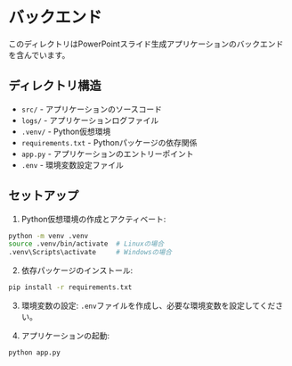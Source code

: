 # バックエンド

このディレクトリはPowerPointスライド生成アプリケーションのバックエンドを含んでいます。

## ディレクトリ構造
- `src/` - アプリケーションのソースコード
- `logs/` - アプリケーションログファイル
- `.venv/` - Python仮想環境
- `requirements.txt` - Pythonパッケージの依存関係
- `app.py` - アプリケーションのエントリーポイント
- `.env` - 環境変数設定ファイル

## セットアップ
1. Python仮想環境の作成とアクティベート:
```bash
python -m venv .venv
source .venv/bin/activate  # Linuxの場合
.venv\Scripts\activate     # Windowsの場合
```

2. 依存パッケージのインストール:
```bash
pip install -r requirements.txt
```

3. 環境変数の設定:
`.env`ファイルを作成し、必要な環境変数を設定してください。

4. アプリケーションの起動:
```bash
python app.py
``` 
